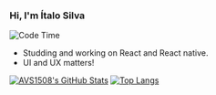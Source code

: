 ### Hi, I'm Ítalo Silva
![Code Time](https://img.shields.io/endpoint?style=flat-square&url=https://codetime-api.datreks.com/badge/782?logoColor=white%26project=%26recentMS=0%26showProject=false)

- Studding and working on React and React native.
- UI and UX matters!

[![AVS1508's GitHub Stats](https://github-readme-stats.vercel.app/api/?username=italosll&show_icons=true&count_private=true&include_all_commits=true&hide_border=true)](https://github.com/italosll)
[![Top Langs](https://github-readme-stats.vercel.app/api/top-langs/?username=italosll&layout=compact&hide_border=true)](https://github.com/italosll)
